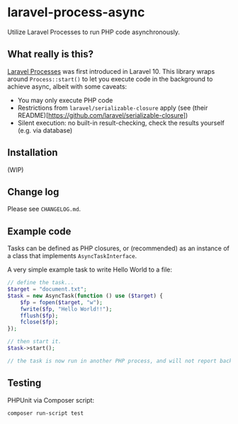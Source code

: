 # laravel-process-async
Utilize Laravel Processes to run PHP code asynchronously.

## What really is this?
[Laravel Processes](https://laravel.com/docs/10.x/processes) was first introduced in Laravel 10. This library wraps around `Process::start()` to let you execute code in the background to achieve async, albeit with some caveats:
- You may only execute PHP code
- Restrictions from `laravel/serializable-closure` apply (see (their README)[https://github.com/laravel/serializable-closure])
- Silent execution: no built-in result-checking, check the results yourself (e.g. via database)

## Installation
(WIP)

## Change log
Please see `CHANGELOG.md`.

## Example code
Tasks can be defined as PHP closures, or (recommended) as an instance of a class that implements `AsyncTaskInterface`.

A very simple example task to write Hello World to a file:

```php
// define the task...
$target = "document.txt";
$task = new AsyncTask(function () use ($target) {
    $fp = fopen($target, "w");
    fwrite($fp, "Hello World!!");
    fflush($fp);
    fclose($fp);
});

// then start it.
$task->start();

// the task is now run in another PHP process, and will not report back to this PHP process.
```

## Testing
PHPUnit via Composer script:
```sh
composer run-script test
```
